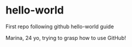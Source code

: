 # hello-world
First repo following github hello-world guide

Marina, 24 yo, trying to grasp how to use GitHub!
